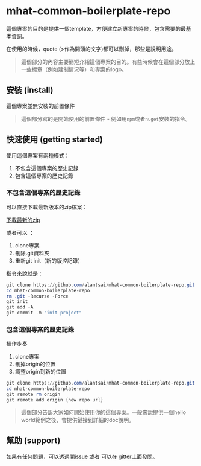 ﻿# mhat-common-boilerplate-repo

這個專案的目的是提供一個template，方便建立新專案的時候，包含需要的最基本資訊。

在使用的時候，quote (>作為開頭的文字)都可以刪掉，那些是說明用途。

> 這個部分的內容主要簡短介紹這個專案的目的。有些時候會在這個部分放上一些標章（例如建制情況等）和專案的logo。

## 安裝 (install)

這個專案並無安裝的前置條件

> 這個部分寫的是開始使用的前置條件 - 例如用`npm`或者`nuget`安裝的指令。

## 快速使用 (getting started)

使用這個專案有兩種模式：  
1. 不包含這個專案的歷史記錄
2. 包含這個專案的歷史記錄

### 不包含這個專案的歷史記錄

可以直接下載最新版本的zip檔案：

[下載最新的zip](https://github.com/alantsai/mhat-common-boilerplate-repo/archive/master.zip)

或者可以 ：

1. clone專案
2. 刪除.git資料夾
3. 重新git init（新的版控記錄）

指令來說就是：

```powershell
git clone https://github.com/alantsai/mhat-common-boilerplate-repo.git
cd mhat-common-boilerplate-repo
rm .git -Recurse -Force
git init
git add -A
git commit -m "init project"
```

### 包含這個專案的歷史記錄

操作步奏

1. clone專案
2. 刪掉origin的位置
3. 調整origin到新的位置

```powershell
git clone https://github.com/alantsai/mhat-common-boilerplate-repo.git
cd mhat-common-boilerplate-repo
git remote rm origin
git remote add origin {new repo url}
```

> 這個部分告訴大家如何開始使用你的這個專案。一般來說提供一個hello world範例之後，會提供鏈接到詳細的doc說明。

## 幫助 (support)

如果有任何問題，可以透過[開issue](https://github.com/alantsai/mhat-common-boilerplate-repo/issues/new) 或者 可以在 [gitter](https://gitter.im/alantsai/mhat-common-boilerplate-repo?utm_source=share-link&utm_medium=link&utm_campaign=share-link)上面發問。

